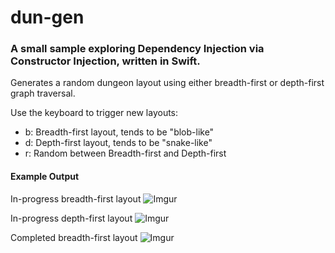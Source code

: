 # dun-gen
### A small sample exploring Dependency Injection via Constructor Injection, written in Swift.

Generates a random dungeon layout using either breadth-first or depth-first graph traversal.

Use the keyboard to trigger new layouts:
- b: Breadth-first layout, tends to be "blob-like"
- d: Depth-first layout, tends to be "snake-like"
- r: Random between Breadth-first and Depth-first

#### Example Output
In-progress breadth-first layout
![Imgur](https://i.imgur.com/XxnIBUN.png)

In-progress depth-first layout
![Imgur](https://i.imgur.com/k7qPYvz.png)

Completed breadth-first layout
![Imgur](https://i.imgur.com/jSaFYMp.png)
